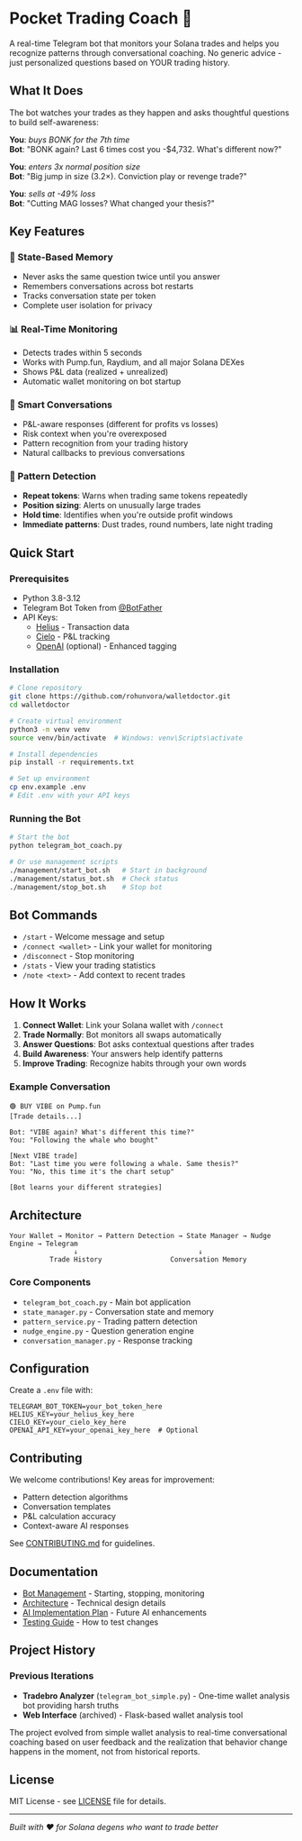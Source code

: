# Pocket Trading Coach 🤖

A real-time Telegram bot that monitors your Solana trades and helps you recognize patterns through conversational coaching. No generic advice - just personalized questions based on YOUR trading history.

## What It Does

The bot watches your trades as they happen and asks thoughtful questions to build self-awareness:

**You**: *buys BONK for the 7th time*  
**Bot**: "BONK again? Last 6 times cost you -$4,732. What's different now?"

**You**: *enters 3x normal position size*  
**Bot**: "Big jump in size (3.2×). Conviction play or revenge trade?"

**You**: *sells at -49% loss*  
**Bot**: "Cutting MAG losses? What changed your thesis?"

## Key Features

### 🧠 State-Based Memory
- Never asks the same question twice until you answer
- Remembers conversations across bot restarts
- Tracks conversation state per token
- Complete user isolation for privacy

### 📊 Real-Time Monitoring
- Detects trades within 5 seconds
- Works with Pump.fun, Raydium, and all major Solana DEXes
- Shows P&L data (realized + unrealized)
- Automatic wallet monitoring on bot startup

### 💬 Smart Conversations
- P&L-aware responses (different for profits vs losses)
- Risk context when you're overexposed
- Pattern recognition from your trading history
- Natural callbacks to previous conversations

### 🎯 Pattern Detection
- **Repeat tokens**: Warns when trading same tokens repeatedly
- **Position sizing**: Alerts on unusually large trades
- **Hold time**: Identifies when you're outside profit windows
- **Immediate patterns**: Dust trades, round numbers, late night trading

## Quick Start

### Prerequisites
- Python 3.8-3.12
- Telegram Bot Token from [@BotFather](https://t.me/botfather)
- API Keys:
  - [Helius](https://dev.helius.xyz/) - Transaction data
  - [Cielo](https://cielo.finance/) - P&L tracking
  - [OpenAI](https://platform.openai.com/) (optional) - Enhanced tagging

### Installation

```bash
# Clone repository
git clone https://github.com/rohunvora/walletdoctor.git
cd walletdoctor

# Create virtual environment
python3 -m venv venv
source venv/bin/activate  # Windows: venv\Scripts\activate

# Install dependencies
pip install -r requirements.txt

# Set up environment
cp env.example .env
# Edit .env with your API keys
```

### Running the Bot

```bash
# Start the bot
python telegram_bot_coach.py

# Or use management scripts
./management/start_bot.sh   # Start in background
./management/status_bot.sh  # Check status
./management/stop_bot.sh    # Stop bot
```

## Bot Commands

- `/start` - Welcome message and setup
- `/connect <wallet>` - Link your wallet for monitoring
- `/disconnect` - Stop monitoring
- `/stats` - View your trading statistics
- `/note <text>` - Add context to recent trades

## How It Works

1. **Connect Wallet**: Link your Solana wallet with `/connect`
2. **Trade Normally**: Bot monitors all swaps automatically
3. **Answer Questions**: Bot asks contextual questions after trades
4. **Build Awareness**: Your answers help identify patterns
5. **Improve Trading**: Recognize habits through your own words

### Example Conversation

```
🟢 BUY VIBE on Pump.fun
[Trade details...]

Bot: "VIBE again? What's different this time?"
You: "Following the whale who bought"

[Next VIBE trade]
Bot: "Last time you were following a whale. Same thesis?"
You: "No, this time it's the chart setup"

[Bot learns your different strategies]
```

## Architecture

```
Your Wallet → Monitor → Pattern Detection → State Manager → Nudge Engine → Telegram
                ↓                              ↓
          Trade History                 Conversation Memory
```

### Core Components
- `telegram_bot_coach.py` - Main bot application
- `state_manager.py` - Conversation state and memory
- `pattern_service.py` - Trading pattern detection
- `nudge_engine.py` - Question generation engine
- `conversation_manager.py` - Response tracking

## Configuration

Create a `.env` file with:
```
TELEGRAM_BOT_TOKEN=your_bot_token_here
HELIUS_KEY=your_helius_key_here
CIELO_KEY=your_cielo_key_here
OPENAI_API_KEY=your_openai_key_here  # Optional
```

## Contributing

We welcome contributions! Key areas for improvement:
- Pattern detection algorithms
- Conversation templates
- P&L calculation accuracy
- Context-aware AI responses

See [CONTRIBUTING.md](CONTRIBUTING.md) for guidelines.

## Documentation

- [Bot Management](BOT_MANAGEMENT.md) - Starting, stopping, monitoring
- [Architecture](docs/ARCHITECTURE.md) - Technical design details
- [AI Implementation Plan](docs/CONTEXT_AWARE_AI_PLAN.md) - Future AI enhancements
- [Testing Guide](TESTING_GUIDE.md) - How to test changes

## Project History

### Previous Iterations
- **Tradebro Analyzer** (`telegram_bot_simple.py`) - One-time wallet analysis bot providing harsh truths
- **Web Interface** (archived) - Flask-based wallet analysis tool

The project evolved from simple wallet analysis to real-time conversational coaching based on user feedback and the realization that behavior change happens in the moment, not from historical reports.

## License

MIT License - see [LICENSE](LICENSE) file for details.

---

*Built with ❤️ for Solana degens who want to trade better*